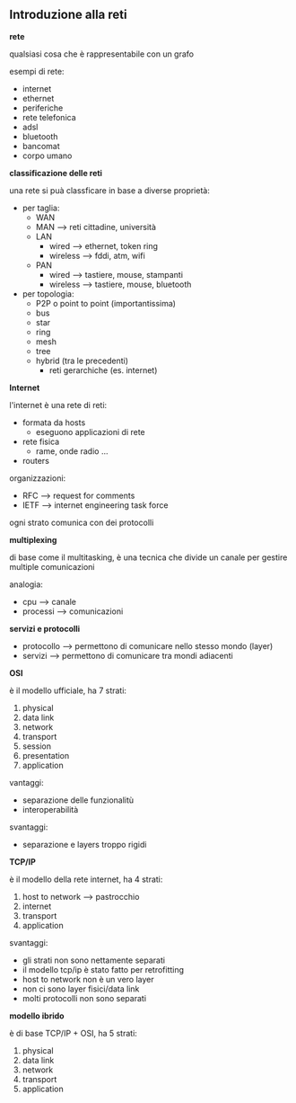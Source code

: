 ## Introduzione alla reti

**rete**

qualsiasi cosa che è rappresentabile con un grafo

esempi di rete:
* internet
* ethernet
* periferiche
* rete telefonica
* adsl
* bluetooth
* bancomat
* corpo umano

**classificazione delle reti**

una rete si puà classficare in base a diverse proprietà:
* per taglia:
    * WAN
    * MAN --> reti cittadine, università
    * LAN
        * wired --> ethernet, token ring
        * wireless --> fddi, atm, wifi
    * PAN
        * wired --> tastiere, mouse, stampanti
        * wireless --> tastiere, mouse, bluetooth
* per topologia:
    * P2P o point to point (importantissima)
    * bus
    * star
    * ring
    * mesh
    * tree
    * hybrid (tra le precedenti)
        * reti gerarchiche (es. internet)

**Internet**

l'internet è una rete di reti:
* formata da hosts
    * eseguono applicazioni di rete
* rete fisica
    * rame, onde radio ...
* routers 

organizzazioni:
* RFC --> request for comments
* IETF --> internet engineering task force

ogni strato comunica con dei protocolli

**multiplexing**

di base come il multitasking, è una tecnica che divide un canale per gestire multiple comunicazioni

analogia:
* cpu --> canale
* processi --> comunicazioni

**servizi e protocolli**

* protocollo --> permettono di comunicare nello stesso mondo (layer)
* servizi --> permettono di comunicare tra mondi adiacenti

**OSI**

è il modello ufficiale, ha 7 strati:
1. physical
2. data link
3. network
4. transport
5. session
6. presentation
7. application

vantaggi:
* separazione delle funzionalitù
* interoperabilità

svantaggi:
* separazione e layers troppo rigidi

**TCP/IP**

è il modello della rete internet, ha 4 strati:
1. host to network --> pastrocchio
2. internet
3. transport
4. application

svantaggi:
* gli strati non sono nettamente separati
* il modello tcp/ip è stato fatto per retrofitting
* host to network non è un vero layer
* non ci sono layer fisici/data link
* molti protocolli non sono separati

**modello ibrido**

è di base TCP/IP + OSI, ha 5 strati:
1. physical
2. data link
3. network
4. transport
5. application
